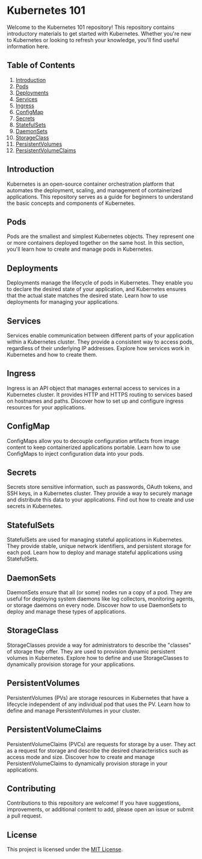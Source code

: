# Kubernetes 101

Welcome to the Kubernetes 101 repository! This repository contains introductory materials to get started with Kubernetes. Whether you're new to Kubernetes or looking to refresh your knowledge, you'll find useful information here.

## Table of Contents
1. [Introduction](#introduction)
2. [Pods](#pods)
3. [Deployments](#deployments)
4. [Services](#services)
5. [Ingress](#ingress)
6. [ConfigMap](#configmap)
7. [Secrets](#secrets)
8. [StatefulSets](#statefulsets)
9. [DaemonSets](#daemonsets)
10. [StorageClass](#storageclass)
11. [PersistentVolumes](#persistentvolumes)
12. [PersistentVolumeClaims](#persistentvolumeclaims)

## Introduction
Kubernetes is an open-source container orchestration platform that automates the deployment, scaling, and management of containerized applications. This repository serves as a guide for beginners to understand the basic concepts and components of Kubernetes.

## Pods
Pods are the smallest and simplest Kubernetes objects. They represent one or more containers deployed together on the same host. In this section, you'll learn how to create and manage pods in Kubernetes.

## Deployments
Deployments manage the lifecycle of pods in Kubernetes. They enable you to declare the desired state of your application, and Kubernetes ensures that the actual state matches the desired state. Learn how to use deployments for managing your applications.

## Services
Services enable communication between different parts of your application within a Kubernetes cluster. They provide a consistent way to access pods, regardless of their underlying IP addresses. Explore how services work in Kubernetes and how to create them.

## Ingress
Ingress is an API object that manages external access to services in a Kubernetes cluster. It provides HTTP and HTTPS routing to services based on hostnames and paths. Discover how to set up and configure ingress resources for your applications.

## ConfigMap
ConfigMaps allow you to decouple configuration artifacts from image content to keep containerized applications portable. Learn how to use ConfigMaps to inject configuration data into your pods.

## Secrets
Secrets store sensitive information, such as passwords, OAuth tokens, and SSH keys, in a Kubernetes cluster. They provide a way to securely manage and distribute this data to your applications. Find out how to create and use secrets in Kubernetes.

## StatefulSets
StatefulSets are used for managing stateful applications in Kubernetes. They provide stable, unique network identifiers, and persistent storage for each pod. Learn how to deploy and manage stateful applications using StatefulSets.

## DaemonSets
DaemonSets ensure that all (or some) nodes run a copy of a pod. They are useful for deploying system daemons like log collectors, monitoring agents, or storage daemons on every node. Discover how to use DaemonSets to deploy and manage these types of applications.

## StorageClass
StorageClasses provide a way for administrators to describe the "classes" of storage they offer. They are used to provision dynamic persistent volumes in Kubernetes. Explore how to define and use StorageClasses to dynamically provision storage for your applications.

## PersistentVolumes
PersistentVolumes (PVs) are storage resources in Kubernetes that have a lifecycle independent of any individual pod that uses the PV. Learn how to define and manage PersistentVolumes in your cluster.

## PersistentVolumeClaims
PersistentVolumeClaims (PVCs) are requests for storage by a user. They act as a request for storage and describe the desired characteristics such as access mode and size. Discover how to create and manage PersistentVolumeClaims to dynamically provision storage in your applications.

## Contributing
Contributions to this repository are welcome! If you have suggestions, improvements, or additional content to add, please open an issue or submit a pull request.

## License
This project is licensed under the [MIT License](LICENSE).
